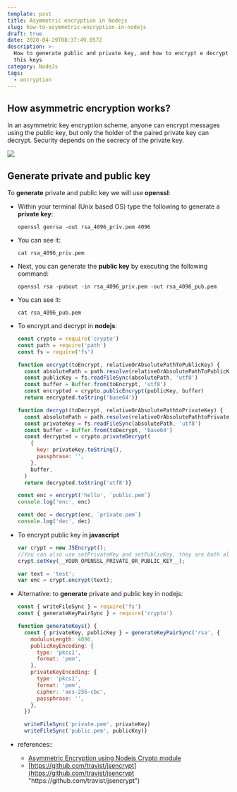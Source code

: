 ```yaml
---
template: post
title: Asymmetric encryption in Nodejs
slug: how-to-asymmetric-encryption-in-nodejs
draft: true
date: 2020-04-29T08:37:49.057Z
description: >-
  How to generate public and private key, and how to encrypt e decrypt using
  this keys
category: NodeJs
tags:
  - encryption
---
```

## How asymmetric encryption works?

In an asymmetric key encryption scheme, anyone can encrypt messages using the public key, but only the holder of the paired private key can decrypt. Security depends on the secrecy of the private key.

![](/media/asymmetric-encryption.png)

## Generate private and public key

To **generate** private and public key we will use **openssl**:

* Within your terminal (Unix based OS) type the following to generate a **private key**:

  ```shell
  openssl genrsa -out rsa_4096_priv.pem 4096
  ```
* You can see it:

  ```shell
  cat rsa_4096_priv.pem
  ```
* Next, you can generate the **public key** by executing the following command:

  ```shell
  openssl rsa -pubout -in rsa_4096_priv.pem -out rsa_4096_pub.pem
  ```
* You can see it:

  ```shell
  cat rsa_4096_pub.pem
  ```
* To encrypt and decrypt in **nodejs**:

  ```javascript
  const crypto = require('crypto')
  const path = require('path')
  const fs = require('fs')

  function encrypt(toEncrypt, relativeOrAbsolutePathToPublicKey) {
    const absolutePath = path.resolve(relativeOrAbsolutePathToPublicKey)
    const publicKey = fs.readFileSync(absolutePath, 'utf8')
    const buffer = Buffer.from(toEncrypt, 'utf8')
    const encrypted = crypto.publicEncrypt(publicKey, buffer)
    return encrypted.toString('base64')}

  function decrypt(toDecrypt, relativeOrAbsolutePathtoPrivateKey) {
    const absolutePath = path.resolve(relativeOrAbsolutePathtoPrivateKey)
    const privateKey = fs.readFileSync(absolutePath, 'utf8')
    const buffer = Buffer.from(toDecrypt, 'base64')
    const decrypted = crypto.privateDecrypt(
      {
        key: privateKey.toString(),
        passphrase: '',
      },
      buffer,
    )
    return decrypted.toString('utf8')}

  const enc = encrypt('hello', `public.pem`)
  console.log('enc', enc)

  const dec = decrypt(enc, `private.pem`)
  console.log('dec', dec)
  ```
* To encrypt public key in **javascript**

  ```javascript
  var crypt = new JSEncrypt();
  //You can also use setPrivateKey and setPublicKey, they are both alias to setKey
  crypt.setKey(__YOUR_OPENSSL_PRIVATE_OR_PUBLIC_KEY__); 

  var text = 'test';
  var enc = crypt.encrypt(text);
  ```
* Alternative: to **generate** private and public key in nodejs:

  ```javascript
  const { writeFileSync } = require('fs')
  const { generateKeyPairSync } = require('crypto')

  function generateKeys() {
    const { privateKey, publicKey } = generateKeyPairSync('rsa', {
      modulusLength: 4096,
      publicKeyEncoding: {
        type: 'pkcs1',
        format: 'pem',
      },
      privateKeyEncoding: {
        type: 'pkcs1',
        format: 'pem',
        cipher: 'aes-256-cbc',
        passphrase: '',
      },
    })

    writeFileSync('private.pem', privateKey)
    writeFileSync('public.pem', publicKey)}
  ```
* references::

  * [Asymmetric Encryption using Nodejs Crypto module](https://stackoverflow.com/questions/54087514/asymmetric-encryption-using-nodejs-crypto-module)
  * [https://github.com/travist/jsencrypt](https://github.com/travist/jsencrypt "https\://github.com/travist/jsencrypt")